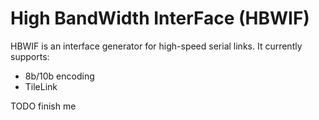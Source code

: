 High BandWidth InterFace (HBWIF)
=======================


HBWIF is an interface generator for high-speed serial links.
It currently supports:
 - 8b/10b encoding
 - TileLink


TODO finish me
